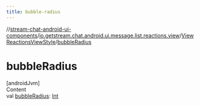 ```yaml
---
title: bubble-radius
---
```

//[stream-chat-android-ui-components](../../../index.md)/[io.getstream.chat.android.ui.message.list.reactions.view](../index.md)/[ViewReactionsViewStyle](index.md)/[bubbleRadius](bubbleRadius.md)



# bubbleRadius  
[androidJvm]  
Content  
val [bubbleRadius](bubbleRadius.md): [Int](https://kotlinlang.org/api/latest/jvm/stdlib/kotlin/-int/index.html)  



